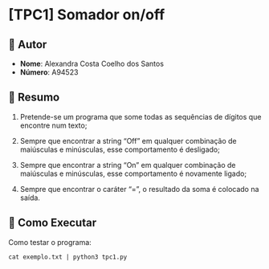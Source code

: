 # [TPC1] Somador on/off 

## 👤 Autor  
 - **Nome**: Alexandra Costa Coelho dos Santos
 - **Número**: A94523

## 📜 Resumo  

1. Pretende-se um programa que some todas as sequências de dígitos que encontre num texto;

2. Sempre que encontrar a string “Off” em qualquer combinação de maiúsculas e minúsculas, esse comportamento é desligado;

3. Sempre que encontrar a string “On” em qualquer combinação de maiúsculas e minúsculas, esse comportamento é novamente ligado;

4. Sempre que encontrar o caráter “=”, o resultado da soma é colocado na saída.


## 🚀 Como Executar
Como testar o programa:
```
cat exemplo.txt | python3 tpc1.py
```